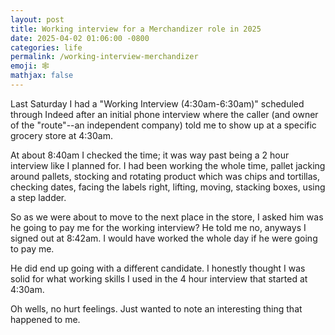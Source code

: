 ```yaml
---
layout: post
title: Working interview for a Merchandizer role in 2025
date: 2025-04-02 01:06:00 -0800
categories: life
permalink: /working-interview-merchandizer
emoji: 🕸️
mathjax: false
---
```


Last Saturday I had a "Working Interview (4:30am-6:30am)" scheduled through Indeed after an initial phone interview where the caller (and owner of the "route"--an independent company) told me to show up at a specific grocery store at 4:30am.

At about 8:40am I checked the time; it was way past being a 2 hour interview like I planned for. I had been working the whole time, pallet jacking around pallets, stocking and rotating product which was chips and tortillas, checking dates, facing the labels right, lifting, moving, stacking boxes, using a step ladder.

So as we were about to move to the next place in the store, I asked him was he going to pay me for the working interview? He told me no, anyways I signed out at 8:42am. I would have worked the whole day if he were going to pay me.

He did end up going with a different candidate. I honestly thought I was solid for what working skills I used in the 4 hour interview that started at 4:30am.

Oh wells, no hurt feelings. Just wanted to note an interesting thing that happened to me.
